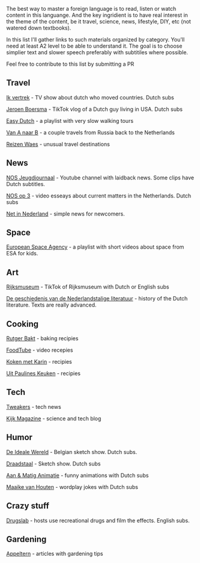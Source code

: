 The best way to master a foreign language is to read, listen or watch content in this languange. And the key ingridient is to have real interest in the theme of the content, be it travel, science, news, lifestyle, DIY, etc (not watered down textbooks).

In this list I'll gather links to such materials organized by category. You'll need at least A2 level to be able to understand it. The goal is to choose simplier text and slower speech preferably with subtitiles where possible.

Feel free to contribute to this list by submitting a PR

## Travel

[Ik vertrek](https://www.npostart.nl/ik-vertrek/AT_2032968) - TV show about dutch who moved countries. Dutch subs

[Jeroen Boersma](https://vm.tiktok.com/ZM8CLAPtj) - TikTok vlog of a Dutch guy living in USA. Dutch subs

[Easy Dutch](https://www.youtube.com/playlist?list=PLA5UIoabheFOF-wn5yKE8ZI8rmMQCTbMD) - a playlist with very slow walking tours 

[Van A naar B](https://www.npostart.nl/van-a-naar-b/KN_1683618) - a couple travels from Russia back to the Netherlands

[Reizen Waes](https://www.npostart.nl/reizen-waes/VPWON_1261123) - unusual travel destinations

## News

[NOS Jeugdjournaal](https://www.youtube.com/c/jeugdjournaal) - Youtube channel with laidback news. Some clips have Dutch subtitles.

[NOS op 3](https://www.youtube.com/channel/UCf63l7Wp_wX7T-5ChM_Km9Q) - video esseays about current matters in the Netherlands. Dutch subs

[Net in Nederland](https://npokennis.nl/program/13/net-in-nederland) - simple news for newcomers.


## Space

[European Space Agency](https://www.youtube.com/watch?v=ijETgqZZ3YQ&list=PLbyvawxScNbs-7xR5B6QgJeEK89RtGdoK) - a playlist with short videos about space from ESA for kids. 


## Art

[Rijksmuseum](https://www.tiktok.com/@rijksmuseum) - TikTok of Rijksmuseum with Dutch or English subs

[De geschiedenis van de Nederlandstalige literatuur](https://www.literatuurgeschiedenis.org/) - history of the Dutch literature. Texts are really advanced.


## Cooking

[Rutger Bakt](https://rutgerbakt.nl/) - baking recipies

[FoodTube](https://www.youtube.com/user/foodtube/videos) - video recepies

[Koken met Karin](https://www.kokenmetkarin.nl/) - recipies

[Uit Paulines Keuken](https://uitpaulineskeuken.nl/) - recipies


## Tech

[Tweakers](https://tweakers.net/) - tech news

[Kijk Magazine](https://www.kijkmagazine.nl/) - science and tech blog


## Humor 

[De Ideale Wereld](https://www.youtube.com/user/DeIdealeWereld) - Belgian sketch show. Dutch subs.

[Draadstaal](https://www.npostart.nl/draadstaal/AT_2033696) - Sketch show. Dutch subs

[Aan & Matig Animatie](https://www.youtube.com/channel/UCdyb5XxNlm6bX94U4hyusgQ) - funny animations with Dutch subs

[Maaike van Houten](https://www.tiktok.com/@maaikevhouten) - wordplay jokes with Dutch subs 


## Crazy stuff

[Drugslab](https://www.youtube.com/channel/UCvRQKXtIGcK1yEnQ4Te8hWQ) - hosts use recreational drugs and film the effects. English subs.

## Gardening

[Appeltern](https://appeltern.nl/nl/tuinadvies/) - articles with gardening tips
